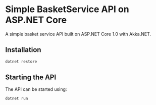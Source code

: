 # Simple BasketService API on ASP.NET Core

A simple basket service API built on ASP.NET Core 1.0 with Akka.NET.

## Installation

```bash
dotnet restore
```

## Starting the API

The API can be started using:

```bash
dotnet run
```
